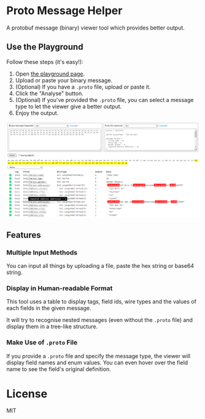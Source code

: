 # Proto Message Helper

A protobuf message (binary) viewer tool which provides better output.

## Use the Playground

Follow these steps (it's easy!):

1. Open [the playground page](https://proto-message-helper.js.org/).
2. Upload or paste your binary message.
3. (Optional) If you have a `.proto` file, upload or paste it.
4. Click the "Analyse" button.
5. (Optional) If you've provided the `.proto` file, you can select a message type to let the viewer give a better output.
6. Enjoy the output.

![Screenshot of the playground](./screenshot.png)

## Features

### Multiple Input Methods

You can input all things by uploading a file, paste the hex string or base64 string.

### Display in Human-readable Format

This tool uses a table to display tags, field ids, wire types and the values of each fields in the given message.

It will try to recognise nested messages (even without the `.proto` file) and display them in a tree-like structure.

### Make Use of `.proto` File

If you provide a `.proto` file and specify the message type, the viewer will display field names and enum values. You can even hover over the field name to see the field's original definition.

# License

MIT
